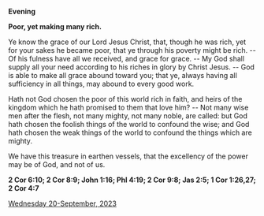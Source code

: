 **Evening**

**Poor, yet making many rich.**
 
Ye know the grace of our Lord Jesus Christ, that, though he was rich, yet for your sakes he became poor, that ye through his poverty might be rich. -- Of his fulness have all we received, and grace for grace. -- My God shall supply all your need according to his riches in glory by Christ Jesus. -- God is able to make all grace abound toward you; that ye, always having all sufficiency in all things, may abound to every good work.
 
Hath not God chosen the poor of this world rich in faith, and heirs of the kingdom which he hath promised to them that love him? -- Not many wise men after the flesh, not many mighty, not many noble, are called: but God hath chosen the foolish things of the world to confound the wise; and God hath chosen the weak things of the world to confound the things which are mighty.
 
We have this treasure in earthen vessels, that the excellency of the power may be of God, and not of us.  

**2 Cor 6:10; 2 Cor 8:9; John 1:16; Phl 4:19; 2 Cor 9:8; Jas 2:5; 1 Cor 1:26,27; 2 Cor 4:7**

[Wednesday 20-September, 2023](https://t.me/daily_light)
